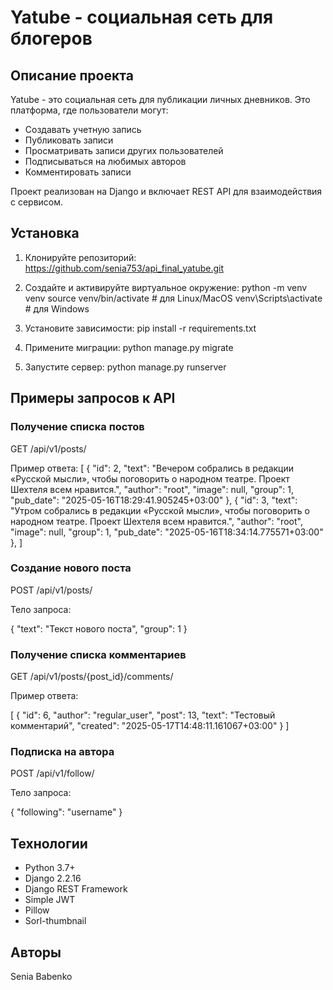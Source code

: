 # Yatube - социальная сеть для блогеров

## Описание проекта

Yatube - это социальная сеть для публикации личных дневников. Это платформа, где пользователи могут:
- Создавать учетную запись
- Публиковать записи
- Просматривать записи других пользователей
- Подписываться на любимых авторов
- Комментировать записи

Проект реализован на Django и включает REST API для взаимодействия с сервисом.

## Установка

1. Клонируйте репозиторий:
https://github.com/senia753/api_final_yatube.git

2. Создайте и активируйте виртуальное окружение:
python -m venv venv
source venv/bin/activate  # для Linux/MacOS
venv\Scripts\activate  # для Windows


3. Установите зависимости:
pip install -r requirements.txt

4. Примените миграции:
python manage.py migrate

5. Запустите сервер:
python manage.py runserver

## Примеры запросов к API

### Получение списка постов

GET /api/v1/posts/

Пример ответа:
[
    {
        "id": 2,
        "text": "Вечером собрались в редакции «Русской мысли», чтобы поговорить о народном театре. Проект Шехтеля всем нравится.",
        "author": "root",
        "image": null,
        "group": 1,
        "pub_date": "2025-05-16T18:29:41.905245+03:00"
    },
    {
        "id": 3,
        "text": "Утром собрались в редакции «Русской мысли», чтобы поговорить о народном театре. Проект Шехтеля всем нравится.",
        "author": "root",
        "image": null,
        "group": 1,
        "pub_date": "2025-05-16T18:34:14.775571+03:00"
    },
]


### Создание нового поста

POST /api/v1/posts/

Тело запроса:

{
    "text": "Текст нового поста",
    "group": 1
}


### Получение списка комментариев

GET /api/v1/posts/{post_id}/comments/

Пример ответа:

[
    {
        "id": 6,
        "author": "regular_user",
        "post": 13,
        "text": "Тестовый комментарий",
        "created": "2025-05-17T14:48:11.161067+03:00"
    }
]

### Подписка на автора

POST /api/v1/follow/

Тело запроса:

{
    "following": "username"
}


## Технологии
- Python 3.7+
- Django 2.2.16
- Django REST Framework
- Simple JWT
- Pillow
- Sorl-thumbnail

## Авторы
Senia Babenko